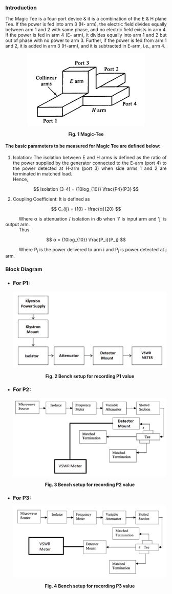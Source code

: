 ### Introduction
<div style="text-align:justify">

The Magic Tee is a four-port device & it is a combination of the E & H plane Tee. If the power is fed into arm 3 (H- arm), the electric field divides equally between arm 1 and 2 with same phase, and no electric field exists in arm 4. If the power is fed in arm 4 (E- arm), it divides equally into arm 1 and 2 but out of phase with no power to arm 3. Further, if the power is fed from arm 1 and 2, it is added in arm 3 (H-arm), and it is subtracted in E-arm, i.e., arm 4.  
  
<center>

![](images/magictee.png)

**Fig. 1 Magic-Tee**
</center>

#### The basic parameters to be measured for Magic Tee are defined below:

1.  Isolation: The isolation between E and H arms is defined as the ratio of the power supplied by the generator connected to the E-arm (port 4) to the power detected at H-arm (port 3) when side arms 1 and 2 are terminated in matched load.  
    Hence,  

$$
Isolation (3-4) = {10log_{10}} \frac{P4}{P3}
$$
  
2.  Coupling Coefficient: It is defined as 

$$
C_{ij} = {10} - \frac{α}{20}
$$


&emsp;&emsp;&emsp;Where α is attenuation / isolation in db when 'i' is input arm and 'j' is output arm.  
&emsp;&emsp;&emsp;Thus 

$$
α = {10log_{10}} \frac{P_i}{P_j}
$$
 
&emsp;&emsp;&emsp;Where P<sub>i</sub> is the power delivered to arm i and P<sub>j</sub> is power detected at j arm.

### Block Diagram

*   ### **For P1:**
    
    <center>

    ![](images/block1.png)

    **Fig. 2 Bench setup for recording P1 value**

    </center>
   
    
*   ### **For P2:**
    
    <center>

    ![](images/block2.png)

    **Fig. 3 Bench setup for recording P2 value**
    </center>
    
*   ### **For P3:**
    
    <center>

    ![](images/block3.png)

    **Fig. 4 Bench setup for recording P3 value**
    </center>

    

</div>
